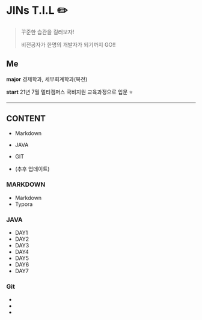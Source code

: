 # JINs T.I.L :pencil2:

> 꾸준한 습관을 길러보자!
>
> 비전공자가 한명의 개발자가 되기까지 GO!!



## Me

**major** 경제학과, 세무회계학과(복전)

**start**  21년 7월 멀티캠퍼스 국비지원 교육과정으로 입문 :star:



---

## CONTENT

- Markdown
- JAVA
- GIT

- (추후 업데이트)



### MARKDOWN

- Markdown
- Typora



### JAVA

- DAY1
- DAY2
- DAY3
- DAY4
- DAY5
- DAY6
- DAY7





### Git

- 
-  
- 



